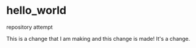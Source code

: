 # hello_world
repository attempt

This is a change that I am making and this change is made!
It's a change.
